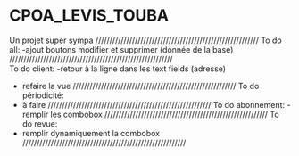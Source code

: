 # CPOA_LEVIS_TOUBA
Un projet super sympa
//////////////////////////////////////////////////////////
To do all:
  -ajout boutons modifier et supprimer (donnée de la base)
//////////////////////////////////////////////////////////  
To do client:
 -retour à la ligne dans les text fields (adresse)
 - refaire la vue
//////////////////////////////////////////////////////////
To do périodicité:
- à faire
//////////////////////////////////////////////////////////
To do abonnement:
  -remplir les combobox
//////////////////////////////////////////////////////////
To do revue:
- remplir dynamiquement la combobox
//////////////////////////////////////////////////////////
